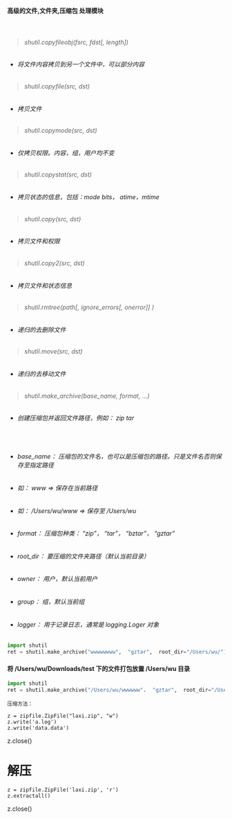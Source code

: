 #### 高级的文件,文件夹,压缩包  处理模块

<br>

> ###### shutil.copyfileobj(fsrc,  fdst[, length])
* ###### 将文件内容拷贝到另一个文件中，可以部分内容

> ###### shutil.copyfile(src,  dst)
* ###### 拷贝文件

> ###### shutil.copymode(src,  dst)
* ###### 仅拷贝权限。内容，组，用户均不变

> ###### shutil.copystat(src,  dst)
* ###### 拷贝状态的信息，包括：mode bits， atime，mtime

> ###### shutil.copy(src, dst)
* ###### 拷贝文件和权限

> ###### shutil.copy2(src, dst)
* ###### 拷贝文件和状态信息

> ###### shutil.rmtree(path[, ignore_errors[, onerror]] )
* ###### 递归的去删除文件

> ###### shutil.move(src,  dst)
* ###### 递归的去移动文件

> ###### shutil.make_archive(base_name, format, ...)
* ###### 创建压缩包并返回文件路径，例如：  zip  tar

<br>

* ###### base_name：  压缩包的文件名，也可以是压缩包的路径。只是文件名否则保存至指定路径
* ###### 如：  www                     =>      保存在当前路径
* ###### 如：  /Users/wu/www   =>      保存至 /Users/wu
* ###### format：         压缩包种类：      “zip”， “tar”， “bztar”， “gztar”
* ###### root_dir：       要压缩的文件夹路径（默认当前目录）
* ###### owner：          用户，默认当前用户
* ###### group：          组，默认当前组
* ###### logger：         用于记录日志，通常是 logging.Loger 对象

```python
import shutil
ret = shutil.make_archive("wwwwwwww",  "gztar",  root_dir="/Users/wu/")
```

#### 将 /Users/wu/Downloads/test    下的文件打包放置  /Users/wu 目录
```python
import shutil
ret = shutil.make_archive("/Users/wu/wwwwww".  "gztar",  root_dir="/Users/wu")
```


	压缩方法：

	z = zipfile.ZipFile("laxi.zip", "w")
	z.write('a.log')
	z.write('data.data')
z.close()

# 解压
	z = zipfile.ZipFile('laxi.zip', 'r')
	z.extractall()
z.close()




